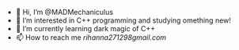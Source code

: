 - 👋 Hi, I’m @MADMechaniculus
- 👀 I’m interested in C++ programming and studying omething new!
- 🌱 I’m currently learning dark magic of C++
- 📫 How to reach me *rihanna271298gmail.com*
